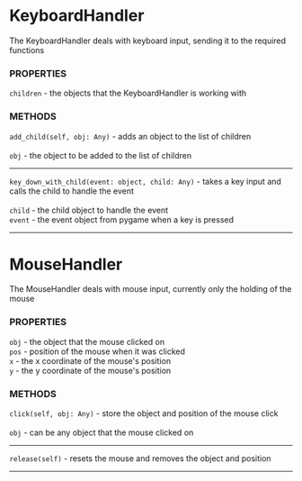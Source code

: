 # KeyboardHandler

The KeyboardHandler deals with keyboard input, sending it to the required functions

### PROPERTIES
`children` - the objects that the KeyboardHandler is working with

### METHODS
`add_child(self, obj: Any)` - adds an object to the list of children\
\
`obj` - the object to be added to the list of children

---
`key_down_with_child(event: object, child: Any)` - takes a key input and calls the child to handle the event\
\
`child` - the child object to handle the event\
`event` - the event object from pygame when a key is pressed

---

# MouseHandler

The MouseHandler deals with mouse input, currently only the holding of the mouse

### PROPERTIES
`obj` - the object that the mouse clicked on\
`pos` - position of the mouse when it was clicked\
`x` - the x coordinate of the mouse's position\
`y` - the y coordinate of the mouse's position

### METHODS
`click(self, obj: Any)` - store the object and position of the mouse click\
\
`obj` - can be any object that the mouse clicked on

---
`release(self)` - resets the mouse and removes the object and position

---
